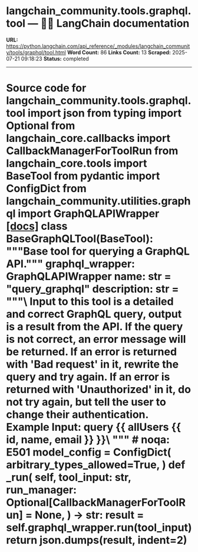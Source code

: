 # langchain_community.tools.graphql.tool — 🦜🔗 LangChain  documentation

**URL:** https://python.langchain.com/api_reference/_modules/langchain_community/tools/graphql/tool.html
**Word Count:** 86
**Links Count:** 13
**Scraped:** 2025-07-21 09:18:23
**Status:** completed

---

# Source code for langchain\_community.tools.graphql.tool               import json     from typing import Optional          from langchain_core.callbacks import CallbackManagerForToolRun     from langchain_core.tools import BaseTool     from pydantic import ConfigDict          from langchain_community.utilities.graphql import GraphQLAPIWrapper                              [[docs]](https://python.langchain.com/api_reference/community/tools/langchain_community.tools.graphql.tool.BaseGraphQLTool.html#langchain_community.tools.graphql.tool.BaseGraphQLTool)     class BaseGraphQLTool(BaseTool):         """Base tool for querying a GraphQL API."""              graphql_wrapper: GraphQLAPIWrapper              name: str = "query_graphql"         description: str = """\         Input to this tool is a detailed and correct GraphQL query, output is a result from the API.         If the query is not correct, an error message will be returned.         If an error is returned with 'Bad request' in it, rewrite the query and try again.         If an error is returned with 'Unauthorized' in it, do not try again, but tell the user to change their authentication.              Example Input: query {{ allUsers {{ id, name, email }} }}\         """  # noqa: E501              model_config = ConfigDict(             arbitrary_types_allowed=True,         )              def _run(             self,             tool_input: str,             run_manager: Optional[CallbackManagerForToolRun] = None,         ) -> str:             result = self.graphql_wrapper.run(tool_input)             return json.dumps(result, indent=2)